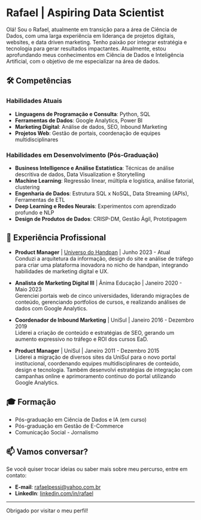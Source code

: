# Rafael | Aspiring Data Scientist

Olá! Sou o Rafael, atualmente em transição para a área de Ciência de Dados, com uma larga experiência em liderança de projetos digitais, websites, e data driven marketing. Tenho paixão por integrar estratégia e tecnologia para gerar resultados impactantes. Atualmente, estou aprofundando meus conhecimentos em Ciência de Dados e Inteligência Artificial, com o objetivo de me especializar na área de dados.

## 🛠️ Competências

### Habilidades Atuais
- **Linguagens de Programação e Consulta**: Python, SQL
- **Ferramentas de Dados**: Google Analytics, Power BI
- **Marketing Digital**: Análise de dados, SEO, Inbound Marketing
- **Projetos Web**: Gestão de portais, coordenação de equipes multidisciplinares

### Habilidades em Desenvolvimento (Pós-Graduação)
- **Business Intelligence e Análise Estatística**: Técnicas de análise descritiva de dados, Data Visualization e Storytelling
- **Machine Learning**: Regressão linear, múltipla e logística, análise fatorial, clustering
- **Engenharia de Dados**: Estrutura SQL x NoSQL, Data Streaming (APIs), Ferramentas de ETL
- **Deep Learning e Redes Neurais**: Experimentos com aprendizado profundo e NLP
- **Design de Produtos de Dados**: CRISP-DM, Gestão Ágil, Prototipagem

## 💼 Experiência Profissional

- **Product Manager** | [Universo do Handpan](https://universodohandpan.com.br) | Junho 2023 - Atual  
  Conduzi a arquitetura da informação, design do site e análise de tráfego para criar uma plataforma inovadora no nicho de handpan, integrando habilidades de marketing digital e UX.

- **Analista de Marketing Digital III** | Ânima Educação | Janeiro 2020 - Maio 2023  
  Gerenciei portais web de cinco universidades, liderando migrações de conteúdo, gerenciando portfolios de cursos, e realizando análises de dados com Google Analytics.

- **Coordenador de Inbound Marketing** | UniSul | Janeiro 2016 - Dezembro 2019  
  Liderei a criação de conteúdo e estratégias de SEO, gerando um aumento expressivo no tráfego e ROI dos cursos EaD.

- **Product Manager** | UniSul | Janeiro 2011 - Dezembro 2015  
  Liderei a migração de diversos sites da UniSul para o novo portal institucional, coordenando equipes multidisciplinares de conteúdo, design e tecnologia. Também desenvolvi estratégias de integração com campanhas online e aprimoramento contínuo do portal utilizando Google Analytics.

## 🎓 Formação

- Pós-graduação em Ciência de Dados e IA (em curso)
- Pós-graduação em Gestão de E-Commerce   
- Comunicação Social - Jornalismo

## 📫 Vamos conversar?

Se você quiser trocar ideias ou saber mais sobre meu percurso, entre em contato:

- **E-mail**: rafaelpessi@yahoo.com.br
- **LinkedIn**: [linkedin.com/in/rafael](https://www.linkedin.com/in/rafael-pessi-749bb035/)

---

Obrigado por visitar o meu perfil!

